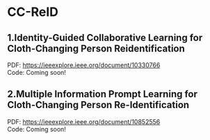 # CC-ReID

## 1.Identity-Guided Collaborative Learning for Cloth-Changing Person Reidentification
PDF: https://ieeexplore.ieee.org/document/10330766  
Code: Coming soon!
## 2.Multiple Information Prompt Learning for Cloth-Changing Person Re-Identification
PDF: https://ieeexplore.ieee.org/document/10852556  
Code: Coming soon!
